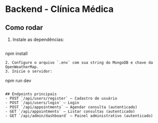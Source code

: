 # Backend - Clínica Médica

## Como rodar

1. Instale as dependências:
   ```
npm install
   ```
2. Configure o arquivo `.env` com sua string do MongoDB e chave da OpenWeatherMap.
3. Inicie o servidor:
   ```
npm run dev
   ```

## Endpoints principais
- POST `/api/users/register` — Cadastro de usuário
- POST `/api/users/login` — Login
- POST `/api/appointments` — Agendar consulta (autenticado)
- GET `/api/appointments` — Listar consultas (autenticado)
- GET `/api/admin/dashboard` — Painel administrativo (autenticado)

